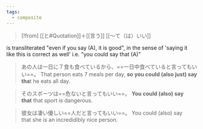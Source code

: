 ```yaml
---
tags:
  - composite
---
```

>[!from]
>[[と#Quotation]]＋[[言う]] [[〜て（は）いい]]

is transliterated "even if you say (A), it is good", in the sense of 'saying it like this is correct as well' i.e. "you could say that (A)"

>あの人は一日に７食も食べているから、==一日中食べていると言ってもいい==。
>That person eats 7 meals per day, **so you could (also just) say tha**t he eats all day.

>そのスポーツは==危ないと言ってもいい==。
>**You could (also) say that** that sport is dangerous.

>彼女は凄い優しい==人だと言ってもいい==。
>You could (also) say that she is an incredidibly nice person.